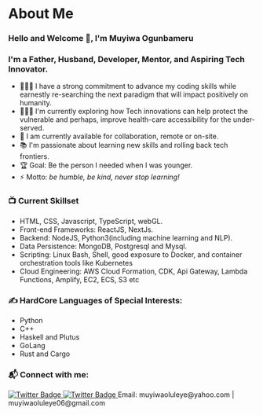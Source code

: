 #                      About Me

### Hello and Welcome 👋, I'm Muyiwa Ogunbameru

### I'm a Father, Husband, Developer, Mentor, and Aspiring Tech Innovator.
- 👨🏽‍🎓 I have a strong commitment to advance my coding skills while earnestly re-searching the next paradigm that will impact positively on humanity.
-  👨🏽‍🎓 I'm currently exploring how Tech innovations can help protect the vulnerable and perhaps, improve health-care accessibility for the under-served.
- 🌱 I am currently available for collaboration, remote or on-site.
- 📚 I'm passionate about learning new skills and rolling back tech frontiers.
- 🏆 Goal: Be the person I needed when I was younger.
- ⚡ Motto: _be humble, be kind, never stop learning!_

### 📺 Current Skillset
<!-- SKILLSET-->
- HTML, CSS, Javascript, TypeScript, webGL.
- Front-end Frameworks: ReactJS, NextJs.
- Backend: NodeJS, Python3(including machine learning and NLP).
- Data Persistence: MongoDB, Postgresql and Mysql.
- Scripting: Linux Bash, Shell, good exposure to Docker, and container orchestration tools like Kubernetes
- Cloud Engineering: AWS Cloud Formation, CDK, Api Gateway, Lambda Functions, Amplify, EC2, ECS, S3 etc

### ✍️ HardCore Languages of Special Interests:
<!-- Languages  -->
- Python
- C++
- Haskell and Plutus
- GoLang
- Rust and Cargo

### 📬 Connect with me:
<a href="https://twitter.com/MGunbamz">
<img src="https://img.shields.io/badge/Twitter-blue" alt="Twitter Badge"/>
</a>
<a href="https://twitter.com/MGunbamz">
<img src="https://img.shields.io/badge/LinkedIn-blue" alt="Twitter Badge"/>
</a>
<span>Email: muyiwaoluleye@yahoo.com | muyiwaoluleye06@gmail.com</span>

<br />

